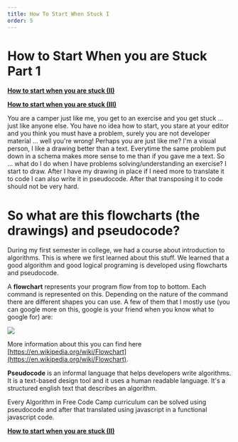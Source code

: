 ```yaml
---
title: How To Start When Stuck I
order: 5
---
```

# How to Start When you are Stuck Part 1

**[How to start when you are stuck (II)](How-To-Start-When-Stuck-II)**

**[How to start when you are stuck (III)](How-To-Start-When-Stuck-III)**

You are a camper just like me, you get to an exercise and you get stuck ... just like anyone else. You have no idea how to start, you stare at your editor and you think you must have a problem, surely you are not developer material ... well you're wrong! Perhaps you are just like me? I'm a visual person, I like a drawing better than a text. Everytime the same problem put down in a schema makes more sense to me than if you gave me a text. So ... what do I do when I have problems solving/understanding an exercise? I start to draw. After I have my drawing in place if I need more to translate it to code I can also write it in pseudocode. After that transposing it to code should not be very hard.

# So what are this flowcharts (the drawings) and pseudocode?

During my first semester in college, we had a course about introduction to algorithms. This is where we first learned about this stuff. We learned that a good algorithm and good logical programing is developed using flowcharts and pseudocode.

A **flowchart** represents your program flow from top to bottom. Each command is represented on this. Depending on the nature of the command there are different shapes you can use. A few of them that I mostly use (you can google more on this, google is your friend when you know what to google for) are:

![](https://biancamihai.github.io/img/flowchart-theory.png)

More information about this you can find here [https://en.wikipedia.org/wiki/Flowchart](https://en.wikipedia.org/wiki/Flowchart).

**Pseudocode** is an informal language that helps developers write algorithms. It is a text-based design tool and it uses a human readable language. It's a structured english text that describes an algorithm.

Every Algorithm in Free Code Camp curriculum can be solved using pseudocode and after that translated using javascript in a functional javascript code.

**[How to start when you are stuck (II)](How-To-Start-When-Stuck-II)**
